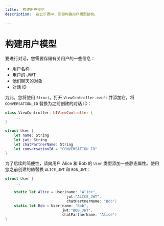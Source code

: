 ```yaml
---
title:  构建用户模型
description:  在此步骤中，您将构建用户模型结构。

---
```


构建用户模型
======

要进行对话，您需要存储有关用户的一些信息：

* 用户名称
* 用户的 JWT
* 他们聊天的对象
* 对话 ID

为此，您将使用 `Struct`。打开 `ViewController.swift` 并添加它，将 `CONVERSATION_ID` 替换为之前创建的对话 ID：

```swift
class ViewController: UIViewController {
    ...
}

struct User {
    let name: String
    let jwt: String
    let chatPartnerName: String
    let conversationId = "CONVERSATION_ID"
}
```

为了后续的简便性，请向用户 Alice 和 Bob 的 `User` 类型添加一些静态属性。使用您之前创建的值替换 `ALICE_JWT` 和 `BOB_JWT`：

```swift
struct User {
    ...

    static let Alice = User(name: "Alice",
                            jwt:"ALICE_JWT",
                            chatPartnerName: "Bob")
    static let Bob = User(name: "Bob",
                          jwt:"BOB_JWT",
                          chatPartnerName: "Alice")
}
```

